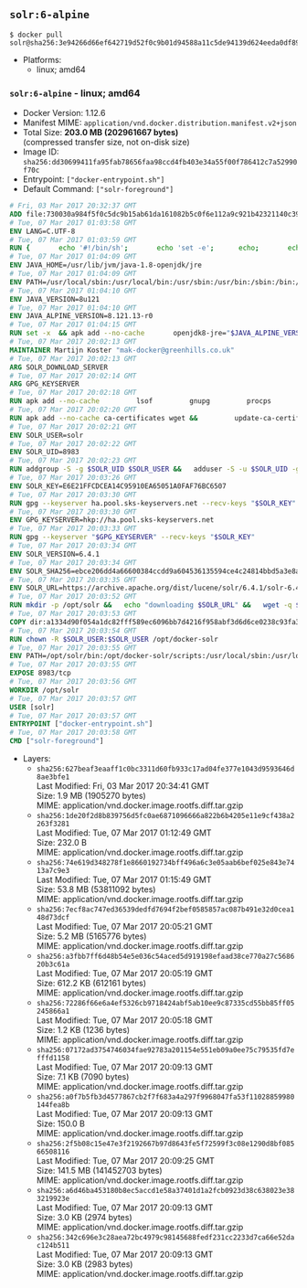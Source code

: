 ## `solr:6-alpine`

```console
$ docker pull solr@sha256:3e94266d66ef642719d52f0c9b01d94588a11c5de94139d624eeda0df8996b40
```

-	Platforms:
	-	linux; amd64

### `solr:6-alpine` - linux; amd64

-	Docker Version: 1.12.6
-	Manifest MIME: `application/vnd.docker.distribution.manifest.v2+json`
-	Total Size: **203.0 MB (202961667 bytes)**  
	(compressed transfer size, not on-disk size)
-	Image ID: `sha256:dd30699411fa95fab78656faa98ccd4fb403e34a55f00f786412c7a52990f70c`
-	Entrypoint: `["docker-entrypoint.sh"]`
-	Default Command: `["solr-foreground"]`

```dockerfile
# Fri, 03 Mar 2017 20:32:37 GMT
ADD file:730030a984f5f0c5dc9b15ab61da161082b5c0f6e112a9c921b42321140c3927 in / 
# Tue, 07 Mar 2017 01:03:58 GMT
ENV LANG=C.UTF-8
# Tue, 07 Mar 2017 01:03:59 GMT
RUN { 		echo '#!/bin/sh'; 		echo 'set -e'; 		echo; 		echo 'dirname "$(dirname "$(readlink -f "$(which javac || which java)")")"'; 	} > /usr/local/bin/docker-java-home 	&& chmod +x /usr/local/bin/docker-java-home
# Tue, 07 Mar 2017 01:04:09 GMT
ENV JAVA_HOME=/usr/lib/jvm/java-1.8-openjdk/jre
# Tue, 07 Mar 2017 01:04:09 GMT
ENV PATH=/usr/local/sbin:/usr/local/bin:/usr/sbin:/usr/bin:/sbin:/bin:/usr/lib/jvm/java-1.8-openjdk/jre/bin:/usr/lib/jvm/java-1.8-openjdk/bin
# Tue, 07 Mar 2017 01:04:10 GMT
ENV JAVA_VERSION=8u121
# Tue, 07 Mar 2017 01:04:10 GMT
ENV JAVA_ALPINE_VERSION=8.121.13-r0
# Tue, 07 Mar 2017 01:04:15 GMT
RUN set -x 	&& apk add --no-cache 		openjdk8-jre="$JAVA_ALPINE_VERSION" 	&& [ "$JAVA_HOME" = "$(docker-java-home)" ]
# Tue, 07 Mar 2017 20:02:13 GMT
MAINTAINER Martijn Koster "mak-docker@greenhills.co.uk"
# Tue, 07 Mar 2017 20:02:13 GMT
ARG SOLR_DOWNLOAD_SERVER
# Tue, 07 Mar 2017 20:02:14 GMT
ARG GPG_KEYSERVER
# Tue, 07 Mar 2017 20:02:18 GMT
RUN apk add --no-cache         lsof         gnupg         procps         tar         bash
# Tue, 07 Mar 2017 20:02:20 GMT
RUN apk add --no-cache ca-certificates wget &&         update-ca-certificates
# Tue, 07 Mar 2017 20:02:21 GMT
ENV SOLR_USER=solr
# Tue, 07 Mar 2017 20:02:22 GMT
ENV SOLR_UID=8983
# Tue, 07 Mar 2017 20:02:23 GMT
RUN addgroup -S -g $SOLR_UID $SOLR_USER &&   adduser -S -u $SOLR_UID -g $SOLR_USER $SOLR_USER
# Tue, 07 Mar 2017 20:03:26 GMT
ENV SOLR_KEY=E6E21FFCDCEA14C95910EA65051A0FAF76BC6507
# Tue, 07 Mar 2017 20:03:30 GMT
RUN gpg --keyserver ha.pool.sks-keyservers.net --recv-keys "$SOLR_KEY"
# Tue, 07 Mar 2017 20:03:30 GMT
ENV GPG_KEYSERVER=hkp://ha.pool.sks-keyservers.net
# Tue, 07 Mar 2017 20:03:33 GMT
RUN gpg --keyserver "$GPG_KEYSERVER" --recv-keys "$SOLR_KEY"
# Tue, 07 Mar 2017 20:03:34 GMT
ENV SOLR_VERSION=6.4.1
# Tue, 07 Mar 2017 20:03:34 GMT
ENV SOLR_SHA256=ebce206dd4a66600384ccdd9a604536135594ce4c24814bbd5a3e8a8ec1efbb9
# Tue, 07 Mar 2017 20:03:35 GMT
ENV SOLR_URL=https://archive.apache.org/dist/lucene/solr/6.4.1/solr-6.4.1.tgz
# Tue, 07 Mar 2017 20:03:52 GMT
RUN mkdir -p /opt/solr &&   echo "downloading $SOLR_URL" &&   wget -q $SOLR_URL -O /opt/solr.tgz &&   echo "downloading $SOLR_URL.asc" &&   wget -q $SOLR_URL.asc -O /opt/solr.tgz.asc &&   echo "$SOLR_SHA256 */opt/solr.tgz" | sha256sum -c - &&   (>&2 ls -l /opt/solr.tgz /opt/solr.tgz.asc) &&   gpg --batch --verify /opt/solr.tgz.asc /opt/solr.tgz &&   tar -C /opt/solr --extract --file /opt/solr.tgz --strip-components=1 &&   rm /opt/solr.tgz* &&   rm -Rf /opt/solr/docs/ &&   mkdir -p /opt/solr/server/solr/lib /opt/solr/server/solr/mycores &&   sed -i -e 's/#SOLR_PORT=8983/SOLR_PORT=8983/' /opt/solr/bin/solr.in.sh &&   sed -i -e '/-Dsolr.clustering.enabled=true/ a SOLR_OPTS="$SOLR_OPTS -Dsun.net.inetaddr.ttl=60 -Dsun.net.inetaddr.negative.ttl=60"' /opt/solr/bin/solr.in.sh &&   chown -R $SOLR_USER:$SOLR_USER /opt/solr &&   mkdir /docker-entrypoint-initdb.d /opt/docker-solr/
# Tue, 07 Mar 2017 20:03:53 GMT
COPY dir:a1334d90f054a1dc82fff589ec6096bb7d4216f958abf3d6d6ce0238c93fa3b3 in /opt/docker-solr/scripts 
# Tue, 07 Mar 2017 20:03:54 GMT
RUN chown -R $SOLR_USER:$SOLR_USER /opt/docker-solr
# Tue, 07 Mar 2017 20:03:55 GMT
ENV PATH=/opt/solr/bin:/opt/docker-solr/scripts:/usr/local/sbin:/usr/local/bin:/usr/sbin:/usr/bin:/sbin:/bin:/usr/lib/jvm/java-1.8-openjdk/jre/bin:/usr/lib/jvm/java-1.8-openjdk/bin
# Tue, 07 Mar 2017 20:03:55 GMT
EXPOSE 8983/tcp
# Tue, 07 Mar 2017 20:03:56 GMT
WORKDIR /opt/solr
# Tue, 07 Mar 2017 20:03:57 GMT
USER [solr]
# Tue, 07 Mar 2017 20:03:57 GMT
ENTRYPOINT ["docker-entrypoint.sh"]
# Tue, 07 Mar 2017 20:03:58 GMT
CMD ["solr-foreground"]
```

-	Layers:
	-	`sha256:627beaf3eaaff1c0bc3311d60fb933c17ad04fe377e1043d9593646d8ae3bfe1`  
		Last Modified: Fri, 03 Mar 2017 20:34:41 GMT  
		Size: 1.9 MB (1905270 bytes)  
		MIME: application/vnd.docker.image.rootfs.diff.tar.gzip
	-	`sha256:1de20f2d8b839756d5fc0ae6871096666a822b6b4205e11e9cf438a2263f3281`  
		Last Modified: Tue, 07 Mar 2017 01:12:49 GMT  
		Size: 232.0 B  
		MIME: application/vnd.docker.image.rootfs.diff.tar.gzip
	-	`sha256:74e619d348278f1e8660192734bff496a6c3e05aab6bef025e843e7413a7c9e3`  
		Last Modified: Tue, 07 Mar 2017 01:15:49 GMT  
		Size: 53.8 MB (53811092 bytes)  
		MIME: application/vnd.docker.image.rootfs.diff.tar.gzip
	-	`sha256:7ecf8ac747ed36539dedfd7694f2bef0585857ac087b491e32d0cea148d73dcf`  
		Last Modified: Tue, 07 Mar 2017 20:05:21 GMT  
		Size: 5.2 MB (5165776 bytes)  
		MIME: application/vnd.docker.image.rootfs.diff.tar.gzip
	-	`sha256:a3fbb7ff6d48b54e5e036c54aced5d919198efaad38ce770a27c568620b3c61a`  
		Last Modified: Tue, 07 Mar 2017 20:05:19 GMT  
		Size: 612.2 KB (612161 bytes)  
		MIME: application/vnd.docker.image.rootfs.diff.tar.gzip
	-	`sha256:72286f66e6a4ef5326cb9718424abf5ab10ee9c87335cd55bb85ff05245866a1`  
		Last Modified: Tue, 07 Mar 2017 20:05:18 GMT  
		Size: 1.2 KB (1236 bytes)  
		MIME: application/vnd.docker.image.rootfs.diff.tar.gzip
	-	`sha256:07172ad3754746034fae92783a201154e551eb09a0ee75c79535fd7efffd1158`  
		Last Modified: Tue, 07 Mar 2017 20:09:13 GMT  
		Size: 7.1 KB (7090 bytes)  
		MIME: application/vnd.docker.image.rootfs.diff.tar.gzip
	-	`sha256:a0f7b5fb3d4577867cb2f7f683a4a297f9968047fa53f11028859980144fea8b`  
		Last Modified: Tue, 07 Mar 2017 20:09:13 GMT  
		Size: 150.0 B  
		MIME: application/vnd.docker.image.rootfs.diff.tar.gzip
	-	`sha256:2f5b08c15e47e3f2192667b97d8643fe5f72599f3c08e1290d8bf08566508116`  
		Last Modified: Tue, 07 Mar 2017 20:09:25 GMT  
		Size: 141.5 MB (141452703 bytes)  
		MIME: application/vnd.docker.image.rootfs.diff.tar.gzip
	-	`sha256:a6d46ba453180b8ec5accd1e58a37401d1a2fcb0923d38c638023e383219923e`  
		Last Modified: Tue, 07 Mar 2017 20:09:13 GMT  
		Size: 3.0 KB (2974 bytes)  
		MIME: application/vnd.docker.image.rootfs.diff.tar.gzip
	-	`sha256:342c696e3c28aea72bc4979c98145688fedf231cc2233d7ca66e52dac124b511`  
		Last Modified: Tue, 07 Mar 2017 20:09:13 GMT  
		Size: 3.0 KB (2983 bytes)  
		MIME: application/vnd.docker.image.rootfs.diff.tar.gzip
